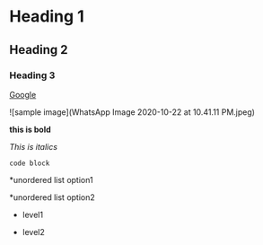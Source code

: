 # Heading 1
## Heading 2
### Heading 3


[Google](http://www.google.com)

![sample image](WhatsApp Image 2020-10-22 at 10.41.11 PM.jpeg)

**this is bold**

_This is italics_

`code block`

*unordered list option1

*unordered list option2

- level1

 - level2

